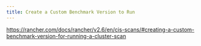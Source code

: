 ```yaml
---
title: Create a Custom Benchmark Version to Run
---
```


https://rancher.com/docs/rancher/v2.6/en/cis-scans/#creating-a-custom-benchmark-version-for-running-a-cluster-scan